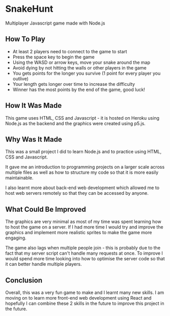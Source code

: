 # SnakeHunt
Multiplayer Javascript game made with Node.js

## How To Play
- At least 2 players need to connect to the game to start
- Press the space key to begin the game
- Using the WASD or arrow keys, move your snake around the map
- Avoid dying by not hitting the walls or other players in the game
- You gets points for the longer you survive (1 point for every player you outlive)
- Your length gets longer over time to increase the difficulty
- Winner has the most points by the end of the game, good luck!

## How It Was Made

This game uses HTML, CSS and Javascript - it is hosted on Heroku using Node.js as the backend and the graphics were created using p5.js.

## Why Was It Made

This was a small project I did to learn Node.js and to practice using HTML, CSS and Javascript. 

It gave me an introduction to programming projects on a larger scale across multiple files as well as how to structure my code so that it is more easily maintainable. 

I also learnt more about back-end web development which allowed me to host web servers remotely so that they can be accessed by anyone. 

## What Could Be Improved

The graphics are very minimal as most of my time was spent learning how to host the game on a server. If I had more time I would try and improve the graphics and implement more realistic sprites to make the game more engaging.

The game also lags when multiple people join - this is probably due to the fact that my server script can't handle many requests at once. To improve I would spend more time looking into how to optimise the server code so that it can better handle multiple players.  

## Conclusion

Overall, this was a very fun game to make and I learnt many new skills. I am moving on to learn more front-end web development using React and hopefully I can combine these 2 skills in the future to improve this project in the future.  



